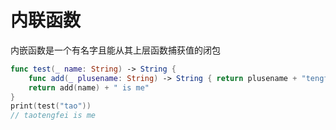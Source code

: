 # 内联函数

内嵌函数是一个有名字且能从其上层函数捕获值的闭包

```swift
func test(_ name: String) -> String {
    func add(_ plusename: String) -> String { return plusename + "tengfei" }
    return add(name) + " is me"
}
print(test("tao"))
// taotengfei is me
```
